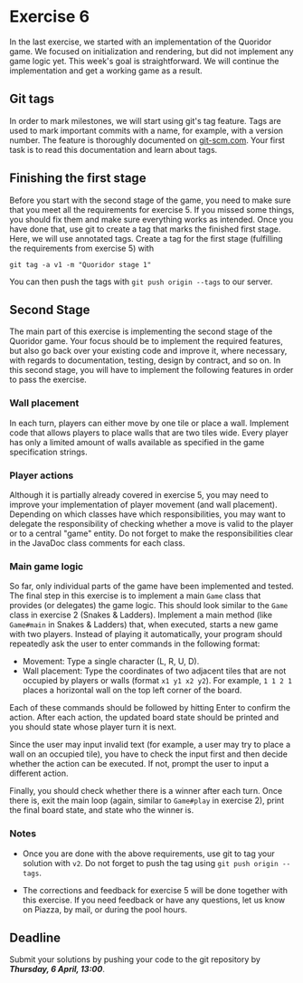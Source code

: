 # Exercise 6

In the last exercise, we started with an implementation of the Quoridor game. 
We focused on initialization and rendering, but did not implement any game 
logic yet. This week's goal is straightforward. We will continue the 
implementation and get a working game as a result.


## Git tags

In order to mark milestones, we will start using git's tag feature. Tags are 
used to mark important commits with a name, for example, with a version 
number. The feature is thoroughly documented on 
[git-scm.com](https://git-scm.com/book/en/v2/Git-Basics-Tagging). Your first 
task is to read this documentation and learn about tags.


## Finishing the first stage

Before you start with the second stage of the game, you need to make sure that 
you meet all the requirements for exercise 5. If you missed some things, you 
should fix them and make sure everything works as intended. Once you have done 
that, use git to create a tag that marks the finished first stage. Here, we 
will use annotated tags. Create a tag for the first stage (fulfilling the 
requirements from exercise 5) with
```
git tag -a v1 -m "Quoridor stage 1"
```

You can then push the tags with `git push origin --tags` to our server.


## Second Stage

The main part of this exercise is implementing the second stage of the 
Quoridor game. Your focus should be to implement the required features, but 
also go back over your existing code and improve it, where necessary, with 
regards to documentation, testing, design by contract, and so on. In this 
second stage, you will have to implement the following features in order to 
pass the exercise.

### Wall placement

In each turn, players can either move by one tile or place a wall. Implement 
code that allows players to place walls that are two tiles wide. Every player 
has only a limited amount of walls available as specified in the game 
specification strings.


### Player actions

Although it is partially already covered in exercise 5, you may need to 
improve your implementation of player movement (and wall placement). Depending 
on which classes have which responsibilities, you may want to delegate the 
responsibility of checking whether a move is valid to the player or to a 
central "game" entity. Do not forget to make the responsibilities clear in the 
JavaDoc class comments for each class.


### Main game logic

So far, only individual parts of the game have been implemented and tested. 
The final step in this exercise is to implement a main `Game` class that 
provides (or delegates) the game logic. This should look similar to the `Game` 
class in exercise 2 (Snakes & Ladders). Implement a main method (like 
`Game#main` in Snakes & Ladders) that, when executed, starts a new game with 
two players. Instead of playing it automatically, your program should 
repeatedly ask the user to enter commands in the following format:

- Movement: Type a single character (L, R, U, D).
- Wall placement: Type the coordinates of two adjacent tiles that are not 
  occupied by players or walls (format `x1 y1 x2 y2`). For example, `1 1 2 1` 
  places a horizontal wall on the top left corner of the board.

Each of these commands should be followed by hitting Enter to confirm the 
action. After each action, the updated board state should be printed and you 
should state whose player turn it is next.

Since the user may input invalid text (for example, a user may try to place a 
wall on an occupied tile), you have to check the input first and then decide 
whether the action can be executed. If not, prompt the user to input a 
different action.

Finally, you should check whether there is a winner after each turn. Once 
there is, exit the main loop (again, similar to `Game#play` in exercise 2), 
print the final board state, and state who the winner is.


### Notes

- Once you are done with the above requirements, use git to tag your solution 
  with `v2`. Do not forget to push the tag using `git push origin --tags`.

- The corrections and feedback for exercise 5 will be done together with this 
  exercise. If you need feedback or have any questions, let us know on Piazza, 
  by mail, or during the pool hours.

## Deadline

Submit your solutions by pushing your code to the git repository by
___Thursday, 6 April, 13:00___.
